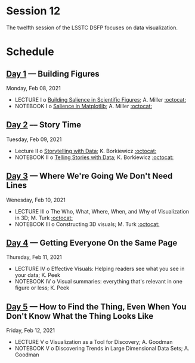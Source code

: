 # Session 12

The twelfth session of the LSSTC DSFP focuses on data visualization.

# Schedule


## [Day 1](Day1) — Building Figures

Monday, Feb 08, 2021

 * LECTURE I  o  [Building Salience in Scientific Figures](Day1/BuildingSalienceInScientificFigures.ipynb); A. Miller [:octocat:](https://github.com/adamamiller)
 * NOTEBOOK I  o  [Salience in Matplotlib](Day1/SalienceInMatplotlib.ipynb); A. Miller [:octocat:](https://github.com/adamamiller)

## [Day 2](Day2) –– Story Time

Tuesday, Feb 09, 2021

 * Lecture II  o  [Storytelling with Data](Day2/LSSTC_DSFP_story.pdf); K. Borkiewicz [:octocat:](https://github.com/kalinalinkalina)
 * NOTEBOOK II  o  [Telling Stories with Data](Day2/TellingStoriesWithData.ipynb); K. Borkiewicz [:octocat:](https://github.com/kalinalinkalina)

## [Day 3](Day3) — Where We're Going We Don't Need Lines

Wenesday, Feb 10, 2021

 * LECTURE III  o  The Who, What, Where, When, and Why of Visualization in 3D; M. Turk [:octocat:](https://github.com/MatthewTurk)
 * NOTEBOOK III  o  Constructing 3D visuals; M. Turk [:octocat:](https://github.com/MatthewTurk)


## [Day 4](Day4) — Getting Everyone On the Same Page

Thursday, Feb 11, 2021

 * LECTURE IV  o  Effective Visuals: Helping readers see what you see in your data; K. Peek 
 * NOTEBOOK IV  o  Visual summaries: everything that's relevant in one figure or less; K. Peek

## [Day 5](Day5) — How to Find the Thing, Even When You Don't Know What the Thing Looks Like

Friday, Feb 12, 2021

 * LECTURE V  o  Visualization as a Tool for Discovery; A. Goodman
 * NOTEBOOK V  o  Discovering Trends in Large Dimensional Data Sets; A. Goodman